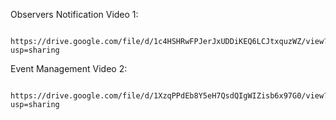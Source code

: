 Observers Notification Video 1:

                      https://drive.google.com/file/d/1c4HSHRwFPJerJxUDDiKEQ6LCJtxquzWZ/view?usp=sharing
      
Event Management  Video 2:

                      https://drive.google.com/file/d/1XzqPPdEb8Y5eH7QsdQIgWIZisb6x97G0/view?usp=sharing
